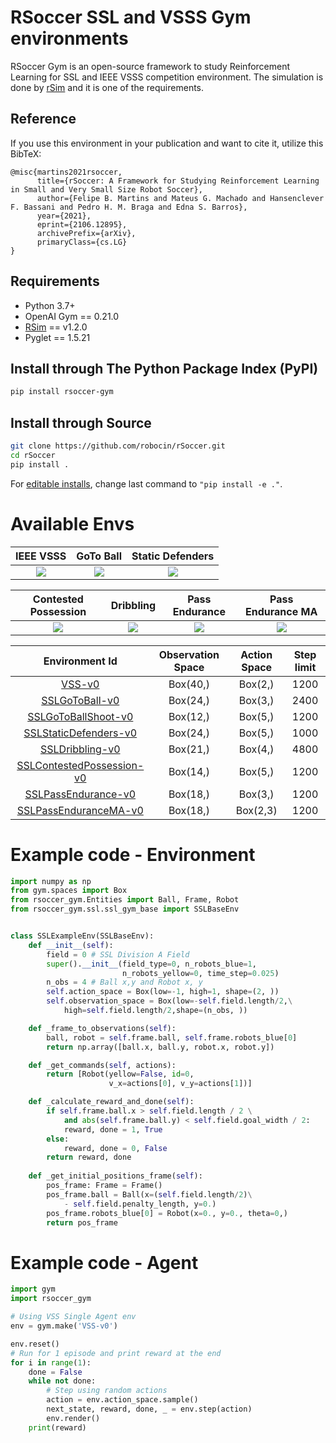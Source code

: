 # RSoccer SSL and VSSS Gym environments

RSoccer Gym is an open-source framework to study Reinforcement Learning for SSL and IEEE VSSS competition environment. The simulation is done by [rSim](https://github.com/robocin/rsim) and it is one of the requirements.

## Reference

If you use this environment in your publication and want to cite it, utilize this BibTeX:

```
@misc{martins2021rsoccer,
      title={rSoccer: A Framework for Studying Reinforcement Learning in Small and Very Small Size Robot Soccer}, 
      author={Felipe B. Martins and Mateus G. Machado and Hansenclever F. Bassani and Pedro H. M. Braga and Edna S. Barros},
      year={2021},
      eprint={2106.12895},
      archivePrefix={arXiv},
      primaryClass={cs.LG}
}
```

## Requirements
- Python 3.7+
- OpenAI Gym == 0.21.0
- [RSim](https://github.com/robocin/rSim) == v1.2.0
- Pyglet == 1.5.21
## Install through The Python Package Index (PyPI)

```bash
pip install rsoccer-gym
```
## Install through Source
```bash
git clone https://github.com/robocin/rSoccer.git
cd rSoccer
pip install .
```
For [editable installs](https://setuptools.pypa.io/en/latest/userguide/development_mode.html), change last command to `"pip install -e ."`.
# Available Envs

IEEE VSSS                  |        GoTo Ball          | Static Defenders          |
:-------------------------:|:-------------------------:|:-------------------------:|
![](.github/resources/vss.gif)     | ![](.github/resources/gotoball.gif) | ![](.github/resources/static.gif)     |

  Contested Possession     |        Dribbling          |  Pass Endurance     |        Pass Endurance MA          |
:-------------------------:|:-------------------------:|:-------------------------:|:-------------------------:|
 ![](.github/resources/contested_possession.gif) | ![](.github/resources/dribbling.gif)|![](.github/resources/pass_endurance.gif) | ![](.github/resources/pass_endurance_ma.gif)|

|       Environment Id                                                       | Observation Space | Action Space | Step limit |
|:--------------------------------------------------------------------------:|:-----------------:|:------------:|:----------:|
|[VSS-v0](rsoccer_gym/vss/README.md#vss-v0)                                       |      Box(40,)     |    Box(2,)   |    1200    |
|[SSLGoToBall-v0](rsoccer_gym/ssl/README.md#sslgotoball-v0)                   |      Box(24,)     |    Box(3,)   |    2400        |
|[SSLGoToBallShoot-v0](rsoccer_gym/ssl/README.md#sslgotoballshoot-v0)             |      Box(12,)     |    Box(5,)   |    1200    |
|[SSLStaticDefenders-v0](rsoccer_gym/ssl/README.md#sslstaticdefenders-v0)         |      Box(24,)     |    Box(5,)   |    1000    |
|[SSLDribbling-v0](rsoccer_gym/ssl/README.md#ssldribbling-v0)                     |      Box(21,)     |    Box(4,)   |    4800    |
|[SSLContestedPossession-v0](rsoccer_gym/ssl/README.md#sslcontestedpossession-v0) |      Box(14,)     |    Box(5,)   |    1200    |
|[SSLPassEndurance-v0](rsoccer_gym/ssl/README.md#sslpassendurance-v0)             |      Box(18,)     |    Box(3,)   |    1200    |
|[SSLPassEnduranceMA-v0](rsoccer_gym/ssl/README.md#sslpassendurancema-v0)         |      Box(18,)     |    Box(2,3)  |    1200    |

# Example code - Environment

```python
import numpy as np
from gym.spaces import Box
from rsoccer_gym.Entities import Ball, Frame, Robot
from rsoccer_gym.ssl.ssl_gym_base import SSLBaseEnv


class SSLExampleEnv(SSLBaseEnv):
    def __init__(self):
        field = 0 # SSL Division A Field
        super().__init__(field_type=0, n_robots_blue=1,
                         n_robots_yellow=0, time_step=0.025)
        n_obs = 4 # Ball x,y and Robot x, y
        self.action_space = Box(low=-1, high=1, shape=(2, ))
        self.observation_space = Box(low=-self.field.length/2,\
            high=self.field.length/2,shape=(n_obs, ))

    def _frame_to_observations(self):
        ball, robot = self.frame.ball, self.frame.robots_blue[0]
        return np.array([ball.x, ball.y, robot.x, robot.y])

    def _get_commands(self, actions):
        return [Robot(yellow=False, id=0,
                      v_x=actions[0], v_y=actions[1])]

    def _calculate_reward_and_done(self):
        if self.frame.ball.x > self.field.length / 2 \
            and abs(self.frame.ball.y) < self.field.goal_width / 2:
            reward, done = 1, True
        else:
            reward, done = 0, False
        return reward, done
    
    def _get_initial_positions_frame(self):
        pos_frame: Frame = Frame()
        pos_frame.ball = Ball(x=(self.field.length/2)\
            - self.field.penalty_length, y=0.)
        pos_frame.robots_blue[0] = Robot(x=0., y=0., theta=0,)
        return pos_frame

```

# Example code - Agent

```python
import gym
import rsoccer_gym

# Using VSS Single Agent env
env = gym.make('VSS-v0')

env.reset()
# Run for 1 episode and print reward at the end
for i in range(1):
    done = False
    while not done:
        # Step using random actions
        action = env.action_space.sample()
        next_state, reward, done, _ = env.step(action)
        env.render()
    print(reward)
```
